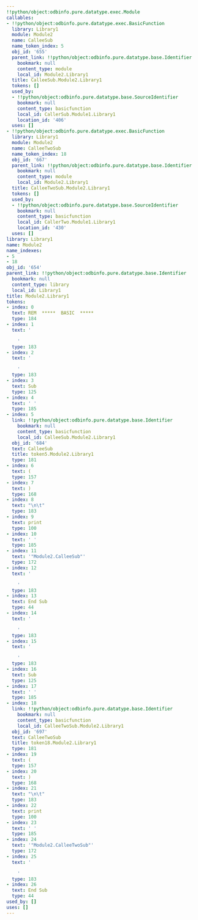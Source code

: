 ```yaml
---
!!python/object:odbinfo.pure.datatype.exec.Module
callables:
- !!python/object:odbinfo.pure.datatype.exec.BasicFunction
  library: Library1
  module: Module2
  name: CalleeSub
  name_token_index: 5
  obj_id: '655'
  parent_link: !!python/object:odbinfo.pure.datatype.base.Identifier
    bookmark: null
    content_type: module
    local_id: Module2.Library1
  title: CalleeSub.Module2.Library1
  tokens: []
  used_by:
  - !!python/object:odbinfo.pure.datatype.base.SourceIdentifier
    bookmark: null
    content_type: basicfunction
    local_id: CallerSub.Module1.Library1
    location_id: '406'
  uses: []
- !!python/object:odbinfo.pure.datatype.exec.BasicFunction
  library: Library1
  module: Module2
  name: CalleeTwoSub
  name_token_index: 18
  obj_id: '667'
  parent_link: !!python/object:odbinfo.pure.datatype.base.Identifier
    bookmark: null
    content_type: module
    local_id: Module2.Library1
  title: CalleeTwoSub.Module2.Library1
  tokens: []
  used_by:
  - !!python/object:odbinfo.pure.datatype.base.SourceIdentifier
    bookmark: null
    content_type: basicfunction
    local_id: CallerTwo.Module1.Library1
    location_id: '430'
  uses: []
library: Library1
name: Module2
name_indexes:
- 5
- 18
obj_id: '654'
parent_link: !!python/object:odbinfo.pure.datatype.base.Identifier
  bookmark: null
  content_type: library
  local_id: Library1
title: Module2.Library1
tokens:
- index: 0
  text: REM  *****  BASIC  *****
  type: 184
- index: 1
  text: '

    '
  type: 183
- index: 2
  text: '

    '
  type: 183
- index: 3
  text: Sub
  type: 125
- index: 4
  text: ' '
  type: 185
- index: 5
  link: !!python/object:odbinfo.pure.datatype.base.Identifier
    bookmark: null
    content_type: basicfunction
    local_id: CalleeSub.Module2.Library1
  obj_id: '684'
  text: CalleeSub
  title: token5.Module2.Library1
  type: 181
- index: 6
  text: (
  type: 157
- index: 7
  text: )
  type: 168
- index: 8
  text: "\n\t"
  type: 183
- index: 9
  text: print
  type: 100
- index: 10
  text: ' '
  type: 185
- index: 11
  text: '"Module2.CalleeSub"'
  type: 172
- index: 12
  text: '

    '
  type: 183
- index: 13
  text: End Sub
  type: 44
- index: 14
  text: '

    '
  type: 183
- index: 15
  text: '

    '
  type: 183
- index: 16
  text: Sub
  type: 125
- index: 17
  text: ' '
  type: 185
- index: 18
  link: !!python/object:odbinfo.pure.datatype.base.Identifier
    bookmark: null
    content_type: basicfunction
    local_id: CalleeTwoSub.Module2.Library1
  obj_id: '697'
  text: CalleeTwoSub
  title: token18.Module2.Library1
  type: 181
- index: 19
  text: (
  type: 157
- index: 20
  text: )
  type: 168
- index: 21
  text: "\n\t"
  type: 183
- index: 22
  text: print
  type: 100
- index: 23
  text: ' '
  type: 185
- index: 24
  text: '"Module2.CalleeTwoSub"'
  type: 172
- index: 25
  text: '

    '
  type: 183
- index: 26
  text: End Sub
  type: 44
used_by: []
uses: []
---
```


